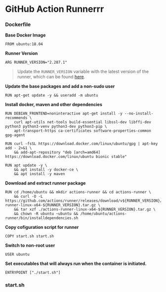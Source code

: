 # GitHub Action Runnerrr

### **Dockerfile**

**Base Docker Image**
```shell
FROM ubuntu:18.04
```

**Runner Version**
```shell
ARG RUNNER_VERSION="2.287.1"
```
> Update the `RUNNER_VERSION` variable with the latest version of the runner, which can be found [here](https://github.com/actions/runner/releases).

**Update the base packages and add a non-sudo user**
```shell
RUN apt-get update -y && useradd -m ubuntu
```

**Install docker, maven and other dependencies**
```shell
RUN DEBIAN_FRONTEND=noninteractive apt-get install -y --no-install-recommends \
    curl apt-utils net-tools build-essential libssl-dev libffi-dev python3 python3-venv python3-dev python3-pip \
    apt-transport-https ca-certificates software-properties-common gpg-agent

RUN curl -fsSL https://download.docker.com/linux/ubuntu/gpg | apt-key add - 2>&1 \
    && add-apt-repository "deb [arch=amd64] https://download.docker.com/linux/ubuntu bionic stable"

RUN apt update -y \
    && apt install -y docker-ce \
    && apt install -y maven
```

**Download and extract runner package**
```shell
RUN cd /home/ubuntu && mkdir actions-runner && cd actions-runner \
    && curl -O -L https://github.com/actions/runner/releases/download/v${RUNNER_VERSION}/actions-runner-linux-x64-${RUNNER_VERSION}.tar.gz \
    && tar xzf ./actions-runner-linux-x64-${RUNNER_VERSION}.tar.gz \
    && chown -R ubuntu ~ubuntu && /home/ubuntu/actions-runner/bin/installdependencies.sh
```

**Copy cofiguration script for runner**
```script
COPY start.sh start.sh
```

**Switch to non-root user**
```script
USER ubuntu
```

**Set executables that will always run when the container is initiated.**
```shell
ENTRYPOINT ["./start.sh"]
```

### start.sh


